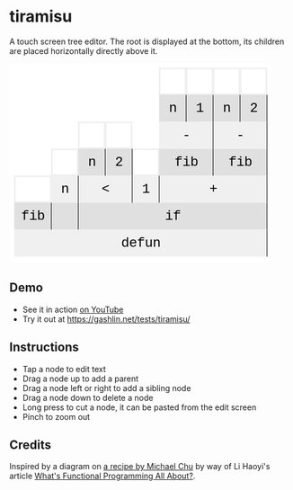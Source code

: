 # tiramisu
A touch screen tree editor. The root is displayed at the bottom, its children are placed horizontally directly above it.

![Fibonacci example](/tiramisu_ss.png?raw=true)

## Demo
* See it in action [on YouTube](https://youtu.be/Rr1tofDc_DQ)
* Try it out at https://gashlin.net/tests/tiramisu/

## Instructions
* Tap a node to edit text
* Drag a node up to add a parent
* Drag a node left or right to add a sibling node
* Drag a node down to delete a node
* Long press to cut a node, it can be pasted from the edit screen
* Pinch to zoom out

## Credits
Inspired by a diagram on [a recipe by Michael Chu](http://www.cookingforengineers.com/recipe/60/The-Classic-Tiramisu-original-recipe) by way of Li Haoyi's article [What's Functional Programming All About?](http://www.lihaoyi.com/post/WhatsFunctionalProgrammingAllAbout.html).
